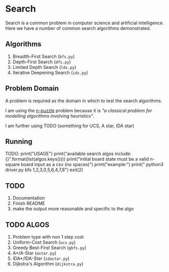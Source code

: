 # Search
Search is a common problem in computer science and artificial intelligence. Here
we have a number of common search algorithms demonstrated.

## Algorithms
1. Breadth-First Search (`bfs.py`)
1. Depth-First Search (`dfs.py`)
1. Limited Depth Search (`lds.py`)
1. Iterative Deepening Search (`ids.py`)

## Problem Domain
A problem is required as the domain in which to test the search algorithms.

I am using the [n-puzzle](https://en.wikipedia.org/wiki/15_puzzle) problem because
it is _"a classical problem for modelling algorithms involving heuristics"_.

I am further using TODO (something for UCS, A star, IDA star)

## Running
TODO:
        print("USAGE")
        print("available search algos include: {}".format(list(algos.keys())))
        print("initial board state must be a valid n-square board input as a csv (no spaces)")
        print("example:")
        print("    python3 driver.py bfs 1,2,3,0,5,6,4,7,8")
        exit(2)

## TODO
1. Documentation
1. Finish README
1. make the output more reasonable and specific to the algo

## TODO ALGOS
1. Problem type with non 1 step cost
1. Uniform-Cost Search (`ucs.py`)
1. Greedy Best-First Search (`gbfs.py`)
1. A\*/A-Star (`astar.py`)
1. IDA\*/IDA-Star (`idastar.py`)
1. Dijkstra's Algorithm (`dijkstra.py`)
